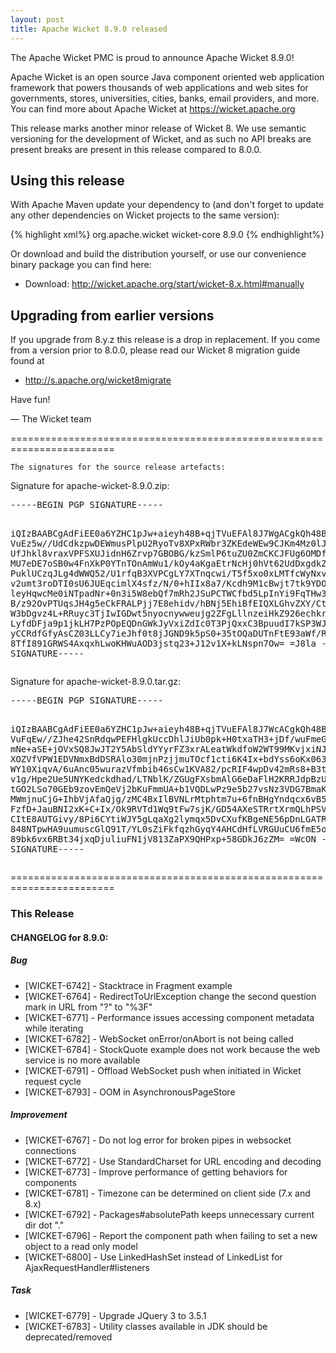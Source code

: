 ```yaml
---
layout: post
title: Apache Wicket 8.9.0 released
---
```

The Apache Wicket PMC is proud to announce Apache Wicket 8.9.0!

Apache Wicket is an open source Java component oriented web application
framework that powers thousands of web applications and web sites for
governments, stores, universities, cities, banks, email providers, and
more. You can find more about Apache Wicket at https://wicket.apache.org

This release marks another minor release of Wicket 8. We
use semantic versioning for the development of Wicket, and as such no
API breaks are present breaks are present in this release compared to
8.0.0.

Using this release
------------------

With Apache Maven update your dependency to (and don't forget to
update any other dependencies on Wicket projects to the same version):

{% highlight xml%}
<dependency>
    <groupId>org.apache.wicket</groupId>
    <artifactId>wicket-core</artifactId>
    <version>8.9.0</version>
</dependency>
{% endhighlight%}

Or download and build the distribution yourself, or use our
convenience binary package you can find here:

 * Download: http://wicket.apache.org/start/wicket-8.x.html#manually

<!--more-->

Upgrading from earlier versions
-------------------------------

If you upgrade from 8.y.z this release is a drop in replacement. If
you come from a version prior to 8.0.0, please read our Wicket 8
migration guide found at

 * http://s.apache.org/wicket8migrate

Have fun!

— The Wicket team


========================================================================

    The signatures for the source release artefacts:

    
Signature for apache-wicket-8.9.0.zip:

<div class='highlight'><pre>
-----BEGIN PGP SIGNATURE-----

iQIzBAABCgAdFiEE0a6YZHC1pJw+aieyh48B+qjTVuEFAl8J7WgACgkQh48B+qjT
VuEz5w//UdCdkzpwDEWmusPlpU2RyoTv8XPxRWbr3ZKEdeWEw9CJKm4Mz0lJ3RuQ
UfJhkl8vraxVPFSXUJidnH6Zrvp7GBOBG/kzSmlP6tuZU0ZmCKCJFUg6OMDfBO5T
MU7eDE7oSB0w4FnXkP0YTnTOnAmWu1/kOy4aKgaEtrNcHj0hVt62UdDxgdkZ29l0
PuklUCzqJLg4dWWQ52/U1rfqB3XVPCgLY7XTnqcwi/T5f5xo0xLMTfcWyNxvUKHQ
v2umt3roDTI0sU6JUEqcimlX4sfz/N/0+hIIx8a7/Kcdh9M1cBwjt7tk9YDOUbJ3
leyHqwcMe0iNTpadNr+0n3i5W8ebQf7mRh2JSuPCTWCfbd5LpInYi9FqTHw3pMKU
B/z92OvPTUqsJH4g5eCkFRALPjj7E8ehidv/hBNj5EhiBfEIQXLGhvZXY/CtLQOq
W3bDgvz4L+RRuyc3TjIwIGDwt5nyocnywweujg2ZFgLllnzeiHkZ926echkri0uA
LyfdDFja9p1jkLH7PzPOpEQDnGWkJyVxiZdIc0T3PjQxxC3BpuudI7kSP3WJ29dL
yCCRdfGfyAsCZ03LLCy7ieJhf0t8jJGND9k5pS0+35tOQaDUTnFtE93aWf/RSoD3
8TfI891GRWS4AxqxhLwoKHWuAOD3jstq23+J12v1X+kLNspn7Ow=
=J8la
-----END PGP SIGNATURE-----
</pre></div>

    
Signature for apache-wicket-8.9.0.tar.gz:

<div class='highlight'><pre>
-----BEGIN PGP SIGNATURE-----

iQIzBAABCgAdFiEE0a6YZHC1pJw+aieyh48B+qjTVuEFAl8J7WcACgkQh48B+qjT
VuFqEw//ZJhe42SnRdqwPEFHlgkUccDhlJiUb0pk+H0txaTH3+jDf/wuFmeGzfvS
mNe+aSE+jOVxSQ8JwJT2Y5AbSldYYyrFZ3xrALeatWkdfoW2WT99MKvjxiNJrLKq
XOZVfVPW1EDVNmxBdDSRAlo30mjnPzjjmuTOcf1cti6K4Ix+bdYss6oKx0637tmU
WY10XiqvA/6uAnc05wurazVfmbib46sCw1KVA82/pcRIF4wpDv42mRs8+B3tgTBk
v1g/Hpe2Ue5UNYKedckdhad/LTNblK/ZGUgFXsbmAlG6eDaFlH2KRRJdpBzUaCpa
tGO2LSo70GEb9zovEmQeVj2bKuFmmUA+b1VQDLwPz9e5b27vsNz3VDG7BmaKntB3
MWmjnuCjG+IhbVjAfaQjg/zMC4BxIlBVNLrMtphtm7u+6fnBHgYndqcx6vB5DtKd
FzfD+JauBNI2xK+C+Ix/Ok9RVTd1Wq9tFw7sjK/GD54AXeSTRrtXrmQLhPSVWGMG
CItE8AUTGivy/8Pi6CYtiWJY5gLqaXg2lymqx5DvCXufKBgeNE56pDnLGATRf+ZK
848NTpwHA9uumuscGlQ91T/YL0sZiFkfqzhGyqY4AHCdHfLVRGUuCU6fmE5o7gnm
89bk6vx6RBt34jxqDjuliuFN1jV813ZaPX9QHPxp+58GDkJ6zZM=
=WcON
-----END PGP SIGNATURE-----
</pre></div>

    
========================================================================

### This Release

#### CHANGELOG for 8.9.0:
    
##### Bug

 * [WICKET-6742] - Stacktrace in Fragment example
 * [WICKET-6764] - RedirectToUrlException change the second question mark in URL from "?" to "%3F"
 * [WICKET-6771] - Performance issues accessing component metadata while iterating
 * [WICKET-6782] - WebSocket onError/onAbort is not being called
 * [WICKET-6784] - StockQuote example does not work because the web service is no more available
 * [WICKET-6791] - Offload WebSocket push when initiated in Wicket request cycle
 * [WICKET-6793] - OOM in AsynchronousPageStore

##### Improvement

 * [WICKET-6767] - Do not log error for broken pipes in websocket connections
 * [WICKET-6772] - Use StandardCharset for URL encoding and decoding
 * [WICKET-6773] - Improve performance of getting behaviors for components
 * [WICKET-6781] - Timezone can be determined on client side (7.x and 8.x)
 * [WICKET-6792] - Packages#absolutePath keeps unnecessary current dir dot "."
 * [WICKET-6796] - Report the component path when failing to set a new object to a read only model
 * [WICKET-6800] - Use LinkedHashSet instead of LinkedList for AjaxRequestHandler#listeners

##### Task

 * [WICKET-6779] - Upgrade JQuery 3 to 3.5.1
 * [WICKET-6783] - Utility classes available in JDK should be deprecated/removed

